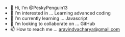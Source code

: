 - 👋 Hi, I’m @PeskyPenguin13
- 👀 I’m interested in ... Learning advanced coding
- 🌱 I’m currently learning ... Javascript
- 💞️ I’m looking to collaborate on ... GitHub
- 📫 How to reach me ... aravindvacharya@gmail.com

<!---
PeskyPenguin13/PeskyPenguin13 is a ✨ special ✨ repository because its `README.md` (this file) appears on your GitHub profile.
You can click the Preview link to take a look at your changes.
--->
